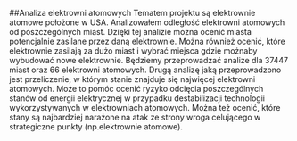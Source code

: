 ##Analiza elektrowni atomowych
Tematem projektu są elektrownie atomowe położone w USA. Analizowałem odległość elektrowni atomowych od poszczególnych miast. Dzięki tej analizie mozna ocenić miasta potencjalnie zasilane przez daną elektrownie. Można również ocenić, które elektrownie zasilają za dużo miast i wybrać miejsca gdzie możnaby wybudować nowe elektrownie. Będziemy przeprowadzać analize dla 37447 miast oraz 66 elektrowni atomowych. Drugą analizę jaką przeprowadzono jest przeliczenie, w którym stanie znajduje się najwięcej elektrowni atomowych. Może to pomóc ocenić ryzyko odcięcia poszczególnych stanów od energii elektrycznej w przypadku destabilizacji technologii wykorzystywanych w elektrowniach atomowych. Można też ocenić, które stany są najbardziej narażone na atak ze strony wroga celującego w strategiczne punkty (np.elektrownie atomowe).
